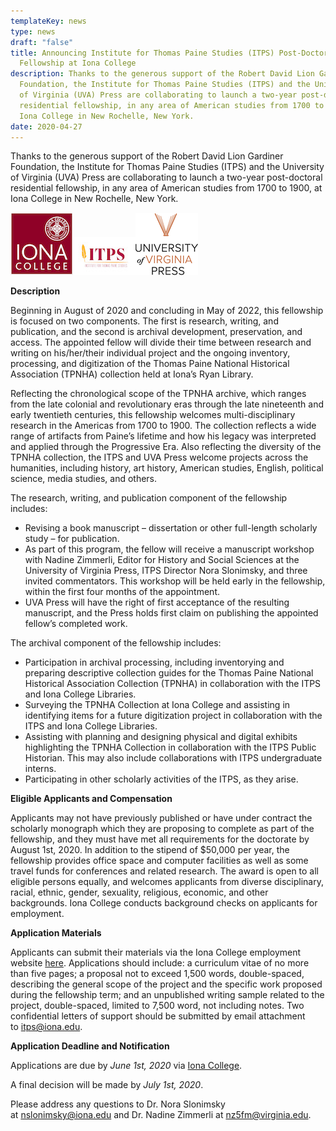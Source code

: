 ```yaml
---
templateKey: news
type: news
draft: "false"
title: Announcing Institute for Thomas Paine Studies (ITPS) Post-Doctoral
  Fellowship at Iona College
description: Thanks to the generous support of the Robert David Lion Gardiner
  Foundation, the Institute for Thomas Paine Studies (ITPS) and the University
  of Virginia (UVA) Press are collaborating to launch a two-year post-doctoral
  residential fellowship, in any area of American studies from 1700 to 1900, at
  Iona College in New Rochelle, New York.
date: 2020-04-27
---
```

Thanks to the generous support of the Robert David Lion Gardiner Foundation, the Institute for Thomas Paine Studies (ITPS) and the University of Virginia (UVA) Press are collaborating to launch a two-year post-doctoral residential fellowship, in any area of American studies from 1700 to 1900, at Iona College in New Rochelle, New York. 

![Iona College Logo](thumbnail_iona_logo_sq_bckgrnd_cmyk.jpg)![ITPS Logo](thumbnail_logo.jpg)![UVa Press Logo](asset_2.png)

**Description**

Beginning in August of 2020 and concluding in May of 2022, this fellowship is focused on two components. The first is research, writing, and publication, and the second is archival development, preservation, and access. The appointed fellow will divide their time between research and writing on his/her/their individual project and the ongoing inventory, processing, and digitization of the Thomas Paine National Historical Association (TPNHA) collection held at Iona’s Ryan Library.

Reflecting the chronological scope of the TPNHA archive, which ranges from the late colonial and revolutionary eras through the late nineteenth and early twentieth centuries, this fellowship welcomes multi-disciplinary research in the Americas from 1700 to 1900. The collection reflects a wide range of artifacts from Paine’s lifetime and how his legacy was interpreted and applied through the Progressive Era. Also reflecting the diversity of the TPNHA collection, the ITPS and UVA Press welcome projects across the humanities, including history, art history, American studies, English, political science, media studies, and others.

The research, writing, and publication component of the fellowship includes:

* Revising a book manuscript – dissertation or other full-length scholarly study – for publication. 
* As part of this program, the fellow will receive a manuscript workshop with Nadine Zimmerli, Editor for History and Social Sciences at the University of Virginia Press, ITPS Director Nora Slonimsky, and three invited commentators. This workshop will be held early in the fellowship, within the first four months of the appointment.
* UVA Press will have the right of first acceptance of the resulting manuscript, and the Press holds first claim on publishing the appointed fellow’s completed work.

The archival component of the fellowship includes:

* Participation in archival processing, including inventorying and preparing descriptive collection guides for the Thomas Paine National Historical Association Collection (TPNHA) in collaboration with the ITPS and Iona College Libraries.
* Surveying the TPNHA Collection at Iona College and assisting in identifying items for a future digitization project in collaboration with the ITPS and Iona College Libraries.
* Assisting with planning and designing physical and digital exhibits highlighting the TPNHA Collection in collaboration with the ITPS Public Historian. This may also include collaborations with ITPS undergraduate interns.
* Participating in other scholarly activities of the ITPS, as they arise.

**Eligible Applicants and Compensation**

Applicants may not have previously published or have under contract the scholarly monograph which they are proposing to complete as part of the fellowship, and they must have met all requirements for the doctorate by August 1st, 2020. In addition to the stipend of $50,000 per year, the fellowship provides office space and computer facilities as well as some travel funds for conferences and related research. The award is open to all eligible persons equally, and welcomes applicants from diverse disciplinary, racial, ethnic, gender, sexuality, religious, economic, and other backgrounds. Iona College conducts background checks on applicants for employment.

**Application Materials**

Applicants can submit their materials via the Iona College employment website [here](https://iona-openhire.silkroad.com/epostings/index.cfm?fuseaction=app.jobInfo&version=1&jobid=678). Applications should include: a curriculum vitae of no more than five pages; a proposal not to exceed 1,500 words, double-spaced, describing the general scope of the project and the specific work proposed during the fellowship term; and an unpublished writing sample related to the project, double-spaced, limited to 7,500 word, not including notes. Two confidential letters of support should be submitted by email attachment to [itps@iona.edu](mailto:itps@iona.edu).

**Application Deadline and Notification**

Applications are due by *June 1st, 2020* via [Iona College](https://iona-openhire.silkroad.com/epostings/index.cfm?fuseaction=app.jobInfo&version=1&jobid=678).

A final decision will be made by *July 1st, 2020*. 

Please address any questions to Dr. Nora Slonimsky at [nslonimsky@iona.edu](mailto:nslonimsky@iona.edu) and Dr. Nadine Zimmerli at [nz5fm@virginia.edu](mailto:nz5fm@virginia.edu). 

![]()